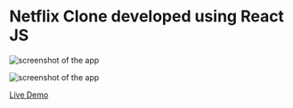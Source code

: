 # Netflix Clone developed using React JS

![screenshot of the app](https://raw.githubusercontent.com/praveenorugantitech/praveenorugantitech-reactjs/master/0_Projects/praveenorugantitech-netflix-clone/src/images/screenshot1.PNG "Netflix Clone")


![screenshot of the app](https://raw.githubusercontent.com/praveenorugantitech/praveenorugantitech-reactjs/master/0_Projects/praveenorugantitech-netflix-clone/src/images/screenshot2.PNG "Netflix Clone")



[Live Demo](https://praveenoruganti-netflix-clone.firebaseapp.com/)